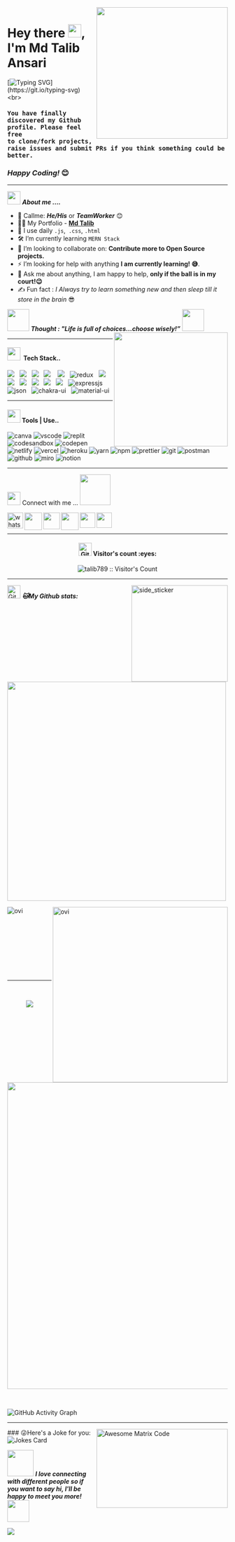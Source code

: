 <img src ="https://media.giphy.com/media/M9gbBd9nbDrOTu1Mqx/giphy.gif" align="right" width="300" height="300" />

<h1 align="left" >Hey there <img src="https://github.com/talib789/talib789/blob/main/Images/Hi.gif?raw=true"  width="30" />, I'm Md Talib Ansari </h1>

[![Typing SVG](https://readme-typing-svg.herokuapp.com?font=comfortaa&color=4cd964&size=24&width=500&lines=Full-Stack+Web+Developer;Nice+to+meet+you...)](https://git.io/typing-svg)
  <br>
<h4><samp><strong>You have finally discovered my Github profile. Please feel free  <br>  to clone/fork projects, raise issues and submit PRs if you think something could be better.</strong></samp></h4> 
<h3><i>Happy Coding!</i> 😊</h3>
<hr>

<img src="https://github.com/talib789/talib789/blob/main/Images/line.gif?raw=true" width="30" />&nbsp;***About me ....***

- 🧠 Callme: ***He/His*** or ***TeamWorker*** 😊 <br>
- 👨‍💻 My Portfolio - **[Md Talib](https://talib-portfolio.netlify.app/)** <br>
- 🤔 I use daily ```.js```,``` .css```, ```.html```
- 🛠  I’m currently learning `MERN Stack`
- 🌱 I’m looking to collaborate on: **Contribute more to Open Source projects.**
- ⚡ I’m looking for help with anything **I am currently learning! 😅**.
- 💬 Ask me about anything, I am happy to help, **only if the ball is in my court!😉**<br>
- ✍️ Fun fact : *I Always try to learn something new and then sleep till it store in the brain* 😎<br>

 <img src="https://media.giphy.com/media/gH3LO09IOiZIqePwv9/giphy.gif" width="50" /> <b><i align="center">Thought : "Life is full of choices…choose wisely!”</i></b> <img src="https://media.giphy.com/media/qjqUcgIyRjsl2/giphy.gif" width="50" />
 <img src ="https://github.com/talib789/talib789/blob/main/Images/imhd.gif?raw=true" align="right" width="260" height="260" /> 
 
<!-- <h2 align="center"><i>Tech Stack  <img src="https://camo.githubusercontent.com/beb64ff21c883e318e4f5db5231c2ba4175705bea1c9249e82a41ab375db4f75/68747470733a2f2f6d65646961322e67697068792e636f6d2f6d656469612f51737347456d706b79454f684243623765312f67697068792e6769663f6369643d656366303565343761306e336769316266716e74716d6f62386739616964316f796a327772336473336d67373030626c267269643d67697068792e676966" width="35"/></i></h2>
<p align="center ">
  <a >
    <img src="https://skillicons.dev/icons?i=html,css,js,react,java,redux,bootstrap,materialui,express,jquery,mongodb,nodejs," />
  </a>
</p>
 <img src="" alt="" /> 

 <h2 align="center"> <img src="https://github.com/talib789/talib789/blob/main/Images/line.gif?raw=true" width="30" align="center"><i>Tools | Use</i></h2>
<p align="center ">
  <a >
    <img src="https://skillicons.dev/icons?i=bash,codepen,firebase,git,github,heroku,netlify,powershell,vscode,visualstudio," />
  </a>
</p>
  
<h2 align="center"><i>Let's Connect !!<img src="https://raw.githubusercontent.com/ShahriarShafin/ShahriarShafin/main/Assets/handshake.gif" width="100" /></i></h2>
  
<p align="center">
  <a href="https://www.linkedin.com/in/md-talib-ansari-117483213/" target="_blank"><img align="center" src="https://skillicons.dev/icons?i=linkedin" alt="linkedin" /></a>
  <a title="taalibullah789@gmail.com" href="mailto:taalibullah789@gmail.com" target="_blank"><img align="center"  src="https://cdn-icons-png.flaticon.com/128/888/888853.png"  width="50px"   alt="mail-me" /></a>
  <a href="https://wa.me/918084703458" target="blank"><img align="center" src="https://cdn-icons-png.flaticon.com/128/733/733585.png" width="50px"  alt="whatsapp-me" /></a>
  <a href="https://mdtalib.netlify.app/" target="_blank"><img align="center" src="https://img.icons8.com/fluency/2x/domain.png"  width="60px" alt="portfolio" /></a>
    <a href="https://twitter.com/MdTalib57200313" target="_blank"><img align="center" src="https://skillicons.dev/icons?i=twitter"  alt="portfolio" /></a>
<a href="https://leetcode.com/taalibullah786/" target="_blank"><img align="center" src="https://raw.githubusercontent.com/rahuldkjain/github-profile-readme-generator/master/src/images/icons/Social/leet-code.svg" alt="leetcode" height="50" width="50" /></a>
   <a href="https://hashnode.com/@Talib">
    <img align="center" src="https://github.com/talib789/talib789/blob/main/Images/icon.png?raw=true" width="50px"  />
  </a>
</p> -->

 <hr>
 <h4><img src="https://github.com/talib789/talib789/blob/main/Images/line.gif?raw=true" width="30" />&nbsp; Tech Stack..</h4>
<p >
 <img src="https://img.shields.io/badge/html5%20-%23e34f26.svg?&style=for-the-badge&logo=html5&logoColor=white" />&nbsp;&nbsp;
 <img src="https://img.shields.io/badge/css3%20-%231572B6.svg?&style=for-the-badge&logo=css3&logoColor=white" />&nbsp;&nbsp;
 <img src="https://img.shields.io/badge/javascript%20-%23F7DF1.svg?&style=for-the-badge&logo=javascript&logoColor=white" />&nbsp;&nbsp;
 <img src="https://img.shields.io/badge/Java%20-%23329993.svg?&style=for-the-badge&logo=python&logoColor=white" />&nbsp;&nbsp;&nbsp;
 <img src="https://img.shields.io/badge/react%20-%23F7DF1E.svg?&style=for-the-badge&logo=react&logoColor=white&color=dcad11" />&nbsp;&nbsp;
 <img src="https://img.shields.io/badge/redux-%23593d88.svg?style=for-the-badge&logo=redux&logoColor=white" alt="redux"/>&nbsp;&nbsp;
 <img src="https://img.shields.io/badge/Figma%20-%23F7DF1E.svg?&style=for-the-badge&color=41011c&logo=Figma&logoColor=white" />&nbsp;&nbsp;
 <img src="https://img.shields.io/badge/Bootstrap%20-%23F7DF1E.svg?&style=for-the-badge&color=7044A3&logo=Bootstrap&logoColor=white" />&nbsp;&nbsp;
 <img src="https://img.shields.io/badge/Sass%20-%23F7DF1E.svg?&style=for-the-badge&color=f00604&logo=Sass&logoColor=white" />&nbsp;&nbsp;
 <img src="https://img.shields.io/badge/Node.js%20-%23F7DF1E.svg?&style=for-the-badge&color=6DB35A&logo=Node.js&logoColor=white" />&nbsp;&nbsp;
 <img src="https://img.shields.io/badge/MongoDB%20-%23F7DF1E.svg?&style=for-the-badge&color=f60c88&logo=MongoDB&logoColor=white" />&nbsp;&nbsp;
 <img src="https://img.shields.io/badge/MySQL%20-%23F7DF1E.svg?&style=for-the-badge&color=1E4C68&logo=MySQL&logoColor=white" />&nbsp;&nbsp;
 <img src="https://img.shields.io/badge/express.js-%23404d59.svg?style=for-the-badge&logo=express&logoColor=white" alt="expressjs" />&nbsp;&nbsp; 
 <img src="https://img.shields.io/badge/json-5E5C5C?style=for-the-badge&logo=json&logoColor=white" alt="json" />&nbsp;&nbsp;
 <img src="https://img.shields.io/badge/Chakra--UI-319795?style=for-the-badge&logo=chakra-ui&logoColor=white" alt="chakra-ui" />&nbsp;&nbsp;
 <img src="https://img.shields.io/badge/Material%20UI-007FFF?style=for-the-badge&logo=mui&logoColor=white" alt="material-ui" />&nbsp;&nbsp;
</p>
<hr>
<h4><img src="https://github.com/talib789/talib789/blob/main/Images/line.gif?raw=true" width="30" />&nbsp;Tools | Use..</h4>
<p align="left">
  <img src="https://img.shields.io/badge/Canva-%2300C4CC.svg?&style=for-the-badge&logo=Canva&logoColor=white" alt="canva" />
  <img src="https://img.shields.io/badge/VSCode-0078D4?style=for-the-badge&logo=visual%20studio%20code&logoColor=white" alt="vscode" />
  <img src="https://img.shields.io/badge/replit-667881?style=for-the-badge&logo=replit&logoColor=white" alt="replit" />
  <img src="https://img.shields.io/badge/Codesandbox-000000?style=for-the-badge&logo=CodeSandbox&logoColor=white" alt="codesandbox" />
  <img src="https://img.shields.io/badge/Codepen-000000?style=for-the-badge&logo=codepen&logoColor=white" alt="codepen" />
  <img src="https://img.shields.io/badge/Netlify-00C7B7?style=for-the-badge&logo=netlify&logoColor=white" alt="netlify" />
  <img src="https://img.shields.io/badge/Vercel-000000?style=for-the-badge&logo=vercel&logoColor=white" alt="vercel" />
  <img src="https://img.shields.io/badge/Heroku-430098?style=for-the-badge&logo=heroku&logoColor=white" alt="heroku" />
  <img src="https://img.shields.io/badge/Yarn-2C8EBB?style=for-the-badge&logo=yarn&logoColor=white" alt="yarn" />
  <img src="https://img.shields.io/badge/NPM-%23000000.svg?style=for-the-badge&logo=npm&logoColor=white" alt="npm"/>
  <img src="https://img.shields.io/badge/prettier-1A2C34?style=for-the-badge&logo=prettier&logoColor=white" alt="prettier" />
  <img src="https://img.shields.io/badge/Git-f44d27?style=for-the-badge&logo=git&logoColor=white" alt="git"/>
  <img src="https://img.shields.io/badge/Postman-FF6C37?style=for-the-badge&logo=Postman&logoColor=white" alt="postman"/>
  <img src="https://img.shields.io/badge/GitHub-100000?style=for-the-badge&logo=github&logoColor=white" alt="github"/>
  <img src="https://img.shields.io/badge/Miro-050038?style=for-the-badge&logo=Miro&logoColor=white" alt="miro" />
  <img src="https://img.shields.io/badge/Notion-000000?style=for-the-badge&logo=notion&logoColor=white" alt="notion" />
</p>
  <hr>
 <img src="https://github.com/talib789/talib789/blob/main/Images/line.gif?raw=true" width="30" />&nbsp;Connect with me ...
<img src="https://github.com/talib789/talib789/blob/main/Images/handshake.gif?raw=true" width="70" />
<p>
     <a href="https://wa.me/918084703458" target="blank"><img align="left" src="https://github.com/talib789/talib789/blob/main/Images/WhatsApp.svg_.png" width="36px" alt="whatsapp-me" /></a>
   <a href="https://twitter.com/MdTalib57200313">
    <img align="left" src="https://github.com/talib789/talib789/blob/main/Images/twitter.svg" width="40px" />
  </a>
  <a href="mailto:taalibullah789@gmail.com">
    <img align="left" src="https://github.com/talib789/talib789/blob/main/Images/mail.png?raw=true" width="38px"  />
  </a>
  <a href="https://www.linkedin.com/in/md-talib-ansari-117483213/">
    <img align="left" src="https://github.com/talib789/talib789/blob/main/Images/linked-in-alt.svg" width="40px" />
  </a>
  <a href="https://leetcode.com/taalibullah786/">
    <img align="left" src="https://github.com/talib789/talib789/blob/main/Images/leetcode.png?raw=true" width="35px"  />
  </a>
   <a href="https://hashnode.com/@Talib">
    <img align="left" src="https://github.com/talib789/talib789/blob/main/Images/icon.png?raw=true" width="35px"  />
  </a>
</p>

<br>&nbsp;&nbsp;
<hr>
<h4 align="center"><img src="https://github.com/talib789/talib789/blob/main/Images/upline.gif?raw=true" width="30" alt="Git"/>&nbsp;Visitor's count :eyes:</h4>
<p align="center"><img src="https://profile-counter.glitch.me/{talib789}/count.svg" alt="talib789 :: Visitor's Count" /></p>
<hr>
 <img align="right" width=220px height=220px alt="side_sticker" src="https://media.giphy.com/media/TEnXkcsHrP4YedChhA/giphy.gif" />
<p align="left">
<img src="https://github.com/talib789/talib789/blob/main/Images/upline.gif?raw=true" width="30" alt="Git"/>&nbsp;<i><b>🐱My Github stats:</b></i> 
</p>
<p align="left" >
<img src="https://github-readme-streak-stats.herokuapp.com/?user=talib789&theme=chartreuse-dark" width="500" />
</p>
<p>
<a href="https://github.com/talib789"><span>
<img align="left" src="https://github-readme-stats.vercel.app/api/top-langs?username=talib789&show_icons=true&locale=en&layout=compact&theme=chartreuse-dark" alt="ovi"/>
<img align="right" src="https://github-readme-stats.vercel.app/api?username=talib789&show_icons=true&locale=en&theme=chartreuse-dark" alt="ovi" width="400px"/>
</span></a> </p>
<br/><br/><br/><br/><br/><br/><br/><br/><br/>
<hr clear="both">
 <br/>
<p align="center">
<a href="https://github.com/talib789"><span>
<img align="center" src="https://github-profile-summary-cards.vercel.app/api/cards/profile-details?username=talib789&theme=dracula" />
</span></a> </p>
 <br/>
 <p align="center" ><img src="https://github-profile-trophy.vercel.app/?username=talib789&theme=chartreuse-dark" width="700px" /> </p>
 <br/>
 
![GitHub Activity Graph](https://activity-graph.herokuapp.com/graph?username=talib789&bg_color=000000&color=4fff67&line=4fff67&point=ffffff&area=true&hide_border=true) 
<hr clear="both">

<img src = 'https://github.com/talib789/talib789/blob/main/Images/matrix.gif' alt = 'Awesome Matrix Code' align='right' height=180px width="300px"/>
### 😜Here's a Joke for you:
<img src="https://readme-jokes.vercel.app/api" alt="Jokes Card" />

<img src="https://media.giphy.com/media/LnQjpWaON8nhr21vNW/giphy.gif" width="60"> <em><b>**I love connecting with different people</b> so if you want to say <b>hi, I'll be happy to meet you more!**</b></em> <img src="https://media.giphy.com/media/7j2hfyeVcDtf2/giphy.gif" width="50"/>

![](https://github.com/talib789/talib789/blob/main/Images/bottom_header.svg)
